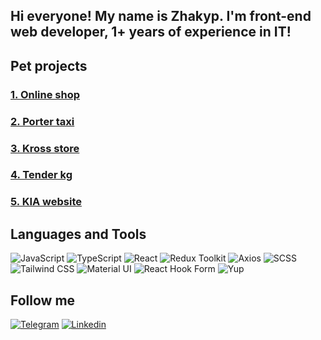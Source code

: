 ## Hi everyone! My name is Zhakyp. I'm front-end web developer, 1+ years of experience in IT!

## Pet projects

### [1. Online shop](https://github.com/Jakyp-05/online_shop.git)

### [2. Porter taxi](https://github.com/Jakyp-05/taxi-landing-page.git)

### [3. Kross store](https://github.com/Jakyp-05/kross-store.git)

### [4. Tender kg](https://github.com/Jakyp-05/tender-kg.git)

### [5. KIA website](https://github.com/Jakyp-05/diplop-project.git)

## Languages and Tools

![JavaScript](https://img.shields.io/badge/-JavaScript-090909?style=for-the-badge&logo=JavaScript&logoColor=E9D54D)
![TypeScript](https://img.shields.io/badge/-TypeScript-090909?style=for-the-badge&logo=TypeScript&logoColor=3178C6)
![React](https://img.shields.io/badge/-React-090909?style=for-the-badge&logo=React&logoColor=087EA4)
![Redux Toolkit](https://img.shields.io/badge/-Redux%20Toolkit-090909?style=for-the-badge&logo=Redux&logoColor=764ABC)
![Axios](https://img.shields.io/badge/-Axios-090909?style=for-the-badge&logo=Axios&logoColor=5A29E4)
![SCSS](https://img.shields.io/badge/-SCSS-090909?style=for-the-badge&logo=Sass&logoColor=CC6699)
![Tailwind CSS](https://img.shields.io/badge/-Tailwind%20CSS-090909?style=for-the-badge&logo=tailwind-css&logoColor=06B6D4)
![Material UI](https://img.shields.io/badge/Material%20UI-090909?style=for-the-badge&logo=mui&logoColor=007FFF)
![React Hook Form](https://img.shields.io/badge/-React%20Hook%20Form-090909?style=for-the-badge&logo=React-Hook-Form&logoColor=EC5990)
![Yup](https://img.shields.io/badge/-Yup-090909?style=for-the-badge&logo=Yup&logoColor=4CAF50)

## Follow me

[![Telegram](https://img.shields.io/badge/-Telegram-090909?style=for-the-badge&logo=Telegram&logoColor=27A0D9)](https://t.me/jumagulovjakyp)
[![Linkedin](https://img.shields.io/badge/-Linkedin-090909?style=for-the-badge&logo=Linkedin&logoColor=007BB6)](https://www.linkedin.com/in/zhakyp-zhumagulov-a4276332a?lipi=urn%3Ali%3Apage%3Ad_flagship3_profile_view_base_contact_details%3BGY1K2zXeTVimLI%2FheEQzqw%3D%3D)
